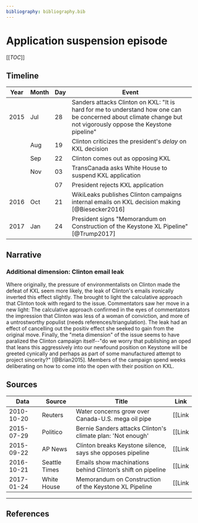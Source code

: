 ```yaml
---
bibliography: bibliography.bib
---
```


# Application suspension episode

[[_TOC_]]

## Timeline

Year | Month | Day  | Event
---  | ---   | ---  | ------------------------------------------
2015 | Jul   | 28   | Sanders attacks Clinton on KXL: "It is hard for me to understand how one can be concerned about climate change but not vigorously oppose the Keystone pipeline"
</br>| Aug   | 19   | Clinton criticizes the president's _delay_ on KXL decision
</br>| Sep   | 22   | Clinton comes out as opposing KXL
</br>| Nov   | 03   | TransCanada asks White House to suspend KXL application
</br>|       | 07   | President rejects KXL application
2016 | Oct   | 21   | WikiLeaks publishes Clinton campaigns internal emails on KXL decision making [@Biesecker2016]
2017 | Jan   | 24   | President signs "Memorandum on Construction of the Keystone XL Pipeline" [@Trump2017]

## Narrative

### Additional dimension: Clinton email leak

Where originally, the pressure of environmentalists on Clinton made the defeat of KXL seem more likely, the leak of Clinton's emails ironically inverted this effect slightly. The brought to light the calculative approach that Clinton took with regard to the issue. Commentators saw her move in a new light: The calculative approach confirmed in the eyes of commentators the impression that Clinton was less of a woman of conviction, and more of a untrostworthy populist (needs references/triangulation). The leak had an effect of cancelling out the positiv effect she seeked to gain from the original move. Finally, the "meta dimension" of the issue seems to have paralized the Clinton campaign itself--"do we worry that publishing an oped that leans this aggressively into our newfound position on Keystone will be greeted cynically and perhaps as part of some manufactured attempt to project sincerity?" [@Brian2015]. Members of the campaign spend weeks deliberating on how to come into the open with their position on KXL.

## Sources

Data        | Source            | Title                                                         | Link
---         | ---               | ---------------------                                         | ---
2010-10-20  | Reuters           | Water concerns grow over Canada-U.S. mega oil pipe            | [[Link|https://www.reuters.com/article/canada-us-pipeline-keystone-nebraska-idCATRE69J54R20101020]]
2015-07-29  | Politico          | Bernie Sanders attacks Clinton's climate plan: 'Not enough'   | [[Link|https://www.politico.com/story/2015/07/bernie-sanders-attacks-clintons-climate-plan-not-enough-120738]]
2015-09-22  | AP News           | Clinton breaks Keystone silence, says she opposes pipeline    | [[Link|https://apnews.com/article/97814753c48945989fb96a79cbca1faf]]
2016-10-21  | Seattle Times     |  Emails show machinations behind Clinton’s shift on pipeline  | [[Link|https://www.seattletimes.com/business/emails-show-machinations-behind-clintons-shift-on-pipeline/]]
2017-01-24  | White House       | Memorandum on Construction of the Keystone XL Pipeline        | [[Link|https://www.govinfo.gov/content/pkg/DCPD-201700068/pdf/DCPD-201700068.pdf]]

---

## References








